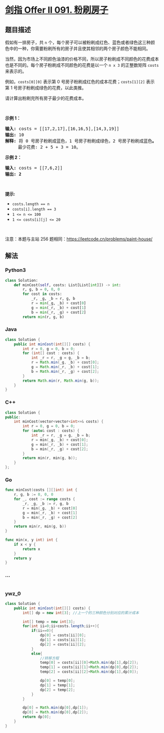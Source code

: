 # [剑指 Offer II 091. 粉刷房子](https://leetcode.cn/problems/JEj789)

## 题目描述

<!-- 这里写题目描述 -->

<p>假如有一排房子，共 <code>n</code> 个，每个房子可以被粉刷成红色、蓝色或者绿色这三种颜色中的一种，你需要粉刷所有的房子并且使其相邻的两个房子颜色不能相同。</p>

<p>当然，因为市场上不同颜色油漆的价格不同，所以房子粉刷成不同颜色的花费成本也是不同的。每个房子粉刷成不同颜色的花费是以一个&nbsp;<code>n x 3</code><em>&nbsp;</em>的正整数矩阵 <code>costs</code> 来表示的。</p>

<p>例如，<code>costs[0][0]</code> 表示第 0 号房子粉刷成红色的成本花费；<code>costs[1][2]</code>&nbsp;表示第 1 号房子粉刷成绿色的花费，以此类推。</p>

<p>请计算出粉刷完所有房子最少的花费成本。</p>

<p>&nbsp;</p>

<p><strong>示例 1：</strong></p>

<pre>
<strong>输入: </strong>costs = [[17,2,17],[16,16,5],[14,3,19]]
<strong>输出: </strong>10
<strong>解释: </strong>将 0 号房子粉刷成蓝色，1 号房子粉刷成绿色，2 号房子粉刷成蓝色<strong>。</strong>
&nbsp;    最少花费: 2 + 5 + 3 = 10。
</pre>

<p><strong>示例 2：</strong></p>

<pre>
<strong>输入: </strong>costs = [[7,6,2]]
<strong>输出: 2</strong>
</pre>

<p>&nbsp;</p>

<p><strong>提示:</strong></p>

<ul>
	<li><code>costs.length == n</code></li>
	<li><code>costs[i].length == 3</code></li>
	<li><code>1 &lt;= n &lt;= 100</code></li>
	<li><code>1 &lt;= costs[i][j] &lt;= 20</code></li>
</ul>

<p>&nbsp;</p>

<p><meta charset="UTF-8" />注意：本题与主站 256&nbsp;题相同：<a href="https://leetcode.cn/problems/paint-house/">https://leetcode.cn/problems/paint-house/</a></p>

## 解法

<!-- 这里可写通用的实现逻辑 -->

<!-- tabs:start -->

### **Python3**

<!-- 这里可写当前语言的特殊实现逻辑 -->

```python
class Solution:
    def minCost(self, costs: List[List[int]]) -> int:
        r, g, b = 0, 0, 0
        for cost in costs:
            _r, _g, _b = r, g, b
            r = min(_g, _b) + cost[0]
            g = min(_r, _b) + cost[1]
            b = min(_r, _g) + cost[2]
        return min(r, g, b)
```

### **Java**

<!-- 这里可写当前语言的特殊实现逻辑 -->

```java
class Solution {
    public int minCost(int[][] costs) {
        int r = 0, g = 0, b = 0;
        for (int[] cost : costs) {
            int _r = r, _g = g, _b = b;
            r = Math.min(_g, _b) + cost[0];
            g = Math.min(_r, _b) + cost[1];
            b = Math.min(_r, _g) + cost[2];
        }
        return Math.min(r, Math.min(g, b));
    }
}
```

### **C++**

```cpp
class Solution {
public:
    int minCost(vector<vector<int>>& costs) {
        int r = 0, g = 0, b = 0;
        for (auto& cost : costs) {
            int _r = r, _g = g, _b = b;
            r = min(_g, _b) + cost[0];
            g = min(_r, _b) + cost[1];
            b = min(_r, _g) + cost[2];
        }
        return min(r, min(g, b));
    }
};
```

### **Go**

```go
func minCost(costs [][]int) int {
	r, g, b := 0, 0, 0
	for _, cost := range costs {
		_r, _g, _b := r, g, b
		r = min(_g, _b) + cost[0]
		g = min(_r, _b) + cost[1]
		b = min(_r, _g) + cost[2]
	}
	return min(r, min(g, b))
}

func min(x, y int) int {
	if x < y {
		return x
	}
	return y
}
```

### **...**

```

```

### **ywz_0**

```java
class Solution {
    public int minCost(int[][] costs) {
        int[] dp = new int[3]; //上一个的三种颜色分别对应的累计成本

        int[] temp = new int[3];
        for(int ii=0;ii<costs.length;ii++){
            if(ii==0){
                dp[0] = costs[ii][0];
                dp[1] = costs[ii][1];
                dp[2] = costs[ii][2];
            }
            else{
                //转移方程
                temp[0] = costs[ii][0]+Math.min(dp[1],dp[2]);
                temp[1] = costs[ii][1]+Math.min(dp[0],dp[2]);
                temp[2] = costs[ii][2]+Math.min(dp[1],dp[0]);

                dp[0] = temp[0];
                dp[1] = temp[1];
                dp[2] = temp[2];
            }
        }

        dp[0] = Math.min(dp[0],dp[1]);
        dp[0] = Math.min(dp[0],dp[2]);
        return dp[0];
    }
}
```

<!-- tabs:end -->
